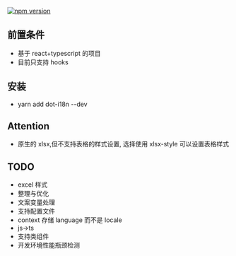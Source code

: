[![npm version](https://img.shields.io/npm/v/dot-i18n.svg?style=flat)](https://www.npmjs.com/package/dot-i18n)

## 前置条件

- 基于 react+typescript 的项目
- 目前只支持 hooks

## 安装

- yarn add dot-i18n --dev

## Attention

- 原生的 xlsx,但不支持表格的样式设置, 选择使用 xlsx-style 可以设置表格样式

## TODO

- excel 样式
- 整理与优化
- 文案变量处理
- 支持配置文件
- context 存储 language 而不是 locale
- js->ts
- 支持类组件
- 开发环境性能瓶颈检测
